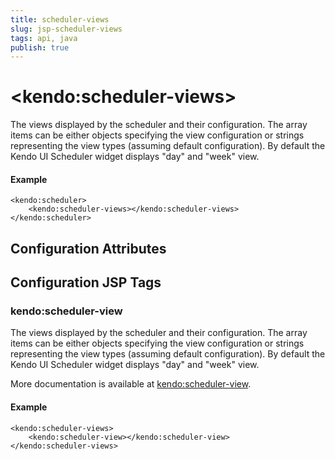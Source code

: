 ```yaml
---
title: scheduler-views
slug: jsp-scheduler-views
tags: api, java
publish: true
---
```


# \<kendo:scheduler-views\>

The views displayed by the scheduler and their configuration. The array items can be either objects specifying the view configuration or strings representing the view types (assuming default configuration).
By default the Kendo UI Scheduler widget displays "day" and "week" view.

#### Example
    <kendo:scheduler>
        <kendo:scheduler-views></kendo:scheduler-views>
    </kendo:scheduler>

## Configuration Attributes


##  Configuration JSP Tags

### kendo:scheduler-view

The views displayed by the scheduler and their configuration. The array items can be either objects specifying the view configuration or strings representing the view types (assuming default configuration).
By default the Kendo UI Scheduler widget displays "day" and "week" view.

More documentation is available at [kendo:scheduler-view](/kendo-ui/api/wrappers/jsp/scheduler/view).

#### Example

    <kendo:scheduler-views>
        <kendo:scheduler-view></kendo:scheduler-view>
    </kendo:scheduler-views>

